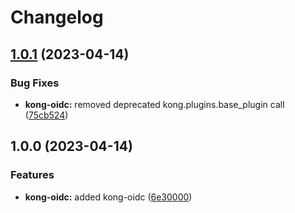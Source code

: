 # Changelog

## [1.0.1](https://github.com/ptonini/luarocks/compare/kong-oidc-v1.0.0...kong-oidc-v1.0.1) (2023-04-14)


### Bug Fixes

* **kong-oidc:** removed deprecated kong.plugins.base_plugin call ([75cb524](https://github.com/ptonini/luarocks/commit/75cb52478289f19008a1edb6009f1eaae03c130d))

## 1.0.0 (2023-04-14)


### Features

* **kong-oidc:** added kong-oidc ([6e30000](https://github.com/ptonini/luarocks/commit/6e30000dd5468b261c32161e0cb309e66a69fbc3))
